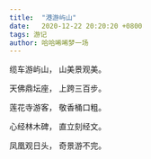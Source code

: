 ```yaml
---
title:  "港游屿山"
date:   2020-12-22 20:20:20 +0800
tags: 游记
author: 哈哈唏唏梦一场
---
```


缆车游屿山， 山美景观美。

天佛鼎坛座， 上跨三百步。

莲花寺游客， 敬香桶口粗。 

心经林木碑， 直立刻经文。

凤凰观日头， 奇景游不完。